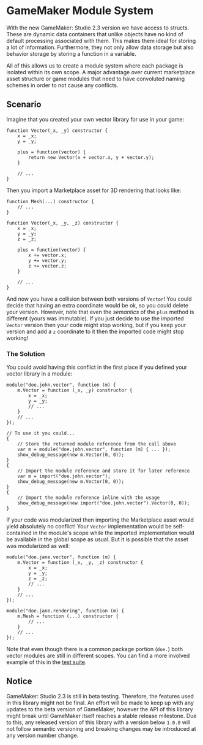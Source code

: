 # GameMaker Module System

With the new GameMaker: Studio 2.3 version we have access to structs.
These are dynamic data containers that unlike objects have no kind of default processing associated with them.
This makes them ideal for storing a lot of information.
Furthermore, they not only allow data storage but also behavior storage by storing a function in a variable.

All of this allows us to create a module system where each package is isolated within its own scope.
A major advantage over current marketplace asset structure or game modules that need to have convoluted naming schemes in order to not cause any conflicts.

## Scenario

Imagine that you created your own vector library for use in your game:
```gml
function Vector(_x, _y) constructor {
    x = _x;
    y = _y;
    
    plus = function(vector) {
        return new Vector(x + vector.x, y + vector.y);
    }

    // ...
}
```

Then you import a Marketplace asset for 3D rendering that looks like:
```gml
function Mesh(...) constructor {
    // ...
}

function Vector(_x, _y, _z) constructor {
    x = _x;
    y = _y;
    z = _z;
    
    plus = function(vector) {
        x += vector.x;
        y += vector.y;
        z += vector.z;
    }

    // ...
}
```

And now you have a collision between both versions of `Vector`!
You could decide that having an extra coordinate would be ok, so you could delete your version.
However, note that even the _semantics_ of the `plus` method is different (yours was immutable).
If you just decide to use the imported `Vector` version then your code might stop working, but if you keep your version and add a `z` coordinate to it then the imported code might stop working!

### The Solution

You could avoid having this conflict in the first place if you defined your vector library in a module:
```gml
module("doe.john.vector", function (m) {
    m.Vector = function (_x, _y) constructor {
        x = _x;
        y = _y;
        // ...
    }
    // ...
});

// To use it you could...
{
    // Store the returned module reference from the call above
    var m = module("doe.john.vector", function (m) { ... });
    show_debug_message(new m.Vector(0, 0));
}
{
    // Import the module reference and store it for later reference
    var m = import("doe.john.vector");
    show_debug_message(new m.Vector(0, 0));
}
{
    // Import the module reference inline with the usage
    show_debug_message(new import("doe.john.vector").Vector(0, 0));
}
```

If your code was modularized then importing the Marketplace asset would yield absolutely no conflict!
Your `Vector` implementation would be self-contained in the module's scope while the imported implementation would be available in the global scope as usual.
But it is possible that the asset was modularized as well:
```gml
module("doe.jane.vector", function (m) {
    m.Vector = function (_x, _y, _z) constructor {
        x = _x;
        y = _y;
        z = _z;
        // ...
    }
    // ...
});

module("doe.jane.rendering", function (m) {
    m.Mesh = function (...) constructor {
        // ...
    }
    // ...
});
```

Note that even though there is a common package portion (`doe.`) both vector modules are still in different scopes.
You can find a more involved example of this in the [test suite](scripts/__module_support__tests__/__module_support__tests__.gml).

## Notice

GameMaker: Studio 2.3 is still in beta testing.
Therefore, the features used in this library might not be final.
An effort will be made to keep up with any updates to the beta version of GameMaker, however the API of this library might break until GameMaker itself reaches a stable release milestone.
Due to this, any released version of this library with a version below `1.0.0` will not follow semantic versioning and breaking changes may be introduced at any version number change.